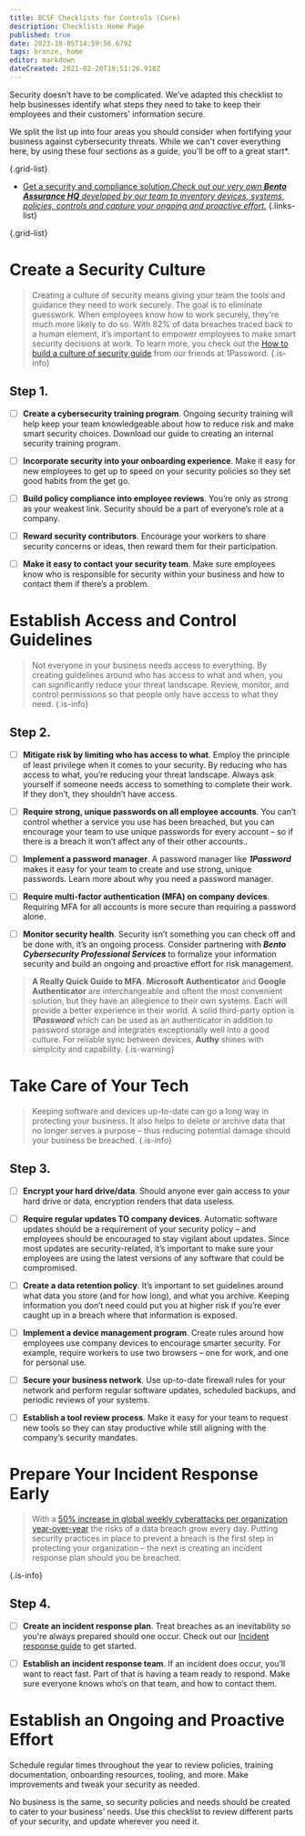 ```yaml
---
title: BCSF Checklists for Controls (Core)
description: Checklists Home Page
published: true
date: 2023-10-05T14:59:56.679Z
tags: bronze, home
editor: markdown
dateCreated: 2021-02-20T19:51:26.918Z
---
```


Security doesn’t have to be complicated. We’ve adapted this checklist to help businesses identify what steps they need to take to keep their employees and their customers' information secure.

We split the list up into four areas you should consider when fortifying your business against cybersecurity threats. While we can't cover everything here, by using these four sections as a guide, you'll be off to a great start*.


{.grid-list}
- [Get a security and compliance solution.*Check out our very own **Bento Assurance HQ** developed by our team to inventory devices, systems, policies, controls and capture your ongoing and proactive effort.*](https://www.bentosecurity.com/assurancehq)
{.links-list}

{.grid-list}

# Create a Security Culture
> Creating a culture of security means giving your team the tools and guidance they need to work securely. The goal is to eliminate guesswork. When employees know how to work securely, they're much more likely to do so. With 82% of data breaches traced back to a human element, it’s important to empower employees to make smart security decisions at work. To learn more, you check out the [How to build a culture of security guide](https://1password.com/resources/culture-of-security/infographic-culture-of-security.pdf) from our friends at 1Password.
{.is-info}


## Step 1.

- [ ] **Create a cybersecurity training program**.  Ongoing security training will help keep your team knowledgeable about how to reduce risk and make smart security choices. Download our guide to creating an internal security training program.

- [ ]  **Incorporate security into your onboarding experience**. Make it easy for new employees to get up to speed on your security policies so they set good habits from the get go.

- [ ]  **Build policy compliance into employee reviews**. You’re only as strong as your weakest link. Security should be a part of everyone’s role at a company.

- [ ]  **Reward security contributors**. Encourage your workers to share security concerns or ideas, then reward them for their participation.

- [ ] **Make it easy to contact your security team**. Make sure employees know who is responsible for security within your business and how to contact them if there’s a problem.

# Establish Access and Control Guidelines
> Not everyone in your business needs access to everything. By creating guidelines around who has access to what and when, you can significantly reduce your threat landscape. Review, monitor, and control permissions so that people only have access to what they need.
{.is-info}


## Step 2.

- [ ] **Mitigate risk by limiting who has access to what**. Employ the principle of least privilege when it comes to your security. By reducing who has access to what, you’re reducing your threat landscape. Always ask yourself if someone needs access to something to complete their work. If they don’t, they shouldn’t have access.

- [ ] **Require strong, unique passwords on all employee accounts**. You can’t control whether a service you use has been breached, but you can encourage your team to use unique passwords for every account – so if there is a breach it won’t affect any of their other accounts..

- [ ] **Implement a password manager**. A password manager like ***1Password*** makes it easy for your team to create and use strong, unique passwords. Learn more about why you need a password manager.  

- [ ] **Require multi-factor authentication (MFA) on company devices**. Requiring MFA for all accounts is more secure than requiring a password alone. 

- [ ] **Monitor security health**. Security isn’t something you can check off and be done with, it’s an ongoing process. Consider partnering with ***Bento Cybersecurity Professional Services*** to formalize your information security and build an ongoing and proactive effort for risk management.  

> **A Really Quick Guide to MFA**.
**Microsoft Authenticator** and **Google Authenticator** are interchangeable and oftent the most convenient solution, but they have an allegience to their own systems.  Each will provide a better experience in their world.  A solid third-party option is ***1Password*** which can be used as an authenticator in addition to password storage and integrates exceptionally well into a good culture.  For reliable sync between devices, **Authy** shines with simplcity and capability.
{.is-warning}


# Take Care of Your Tech
> Keeping software and devices up-to-date can go a long way in protecting your business. It also helps to delete or archive data that no longer serves a purpose – thus reducing potential damage should your business be breached.
{.is-info}


## Step 3.

- [ ] **Encrypt your hard drive/data**. Should anyone ever gain access to your hard drive or data, encryption renders that data useless.

- [ ] **Require regular updates TO company devices**. Automatic software updates should be a requirement of your security policy – and employees should be encouraged to stay vigilant about updates. Since most updates are security-related, it’s important to make sure your employees are using the latest versions of any software that could be compromised.

- [ ] **Create a data retention policy**. It’s important to set guidelines around what data you store (and for how long), and what you archive. Keeping information you don’t need could put you at higher risk if you’re ever caught up in a breach where that information is exposed.

- [ ] **Implement a device management program**. Create rules around how employees use company devices to encourage smarter security. For example, require workers to use two browsers – one for work, and one for personal use.

- [ ] **Secure your business network**. Use up-to-date firewall rules for your network and perform regular software updates, scheduled backups, and periodic reviews of your systems.

- [ ] **Establish a tool review process**. Make it easy for your team to request new tools so they can stay productive while still aligning with the company’s security mandates.

# Prepare Your Incident Response Early
> With a [50% increase in global weekly cyberattacks per organization year-over-year](https://www.techradar.com/news/cyberattacks-on-businesses-saw-a-huge-rise-in-2021) the risks of a data breach grow every day. Putting security practices in place to prevent a breach is the first step in protecting your organization – the next is creating an incident response plan should you be breached.

{.is-info}


## Step 4.

- [ ] **Create an incident response plan**. Treat breaches as an inevitability so you're always prepared should one occur. Check out our [Incident response guide](/bronze-training/background-advanced/10-steps-incident-management) to get started.

- [ ] **Establish an incident response team**. If an incident does occur, you’ll want to react fast. Part of that is having a team ready to respond. Make sure everyone knows who’s on that team, and how to contact them.

# Establish an Ongoing and Proactive Effort
Schedule regular times throughout the year to review policies, training documentation, onboarding resources, tooling, and more. Make improvements and tweak your security as needed.

No business is the same, so security policies and needs should be created to cater to your business’ needs. Use this checklist to review different parts of your security, and update wherever you need it.
